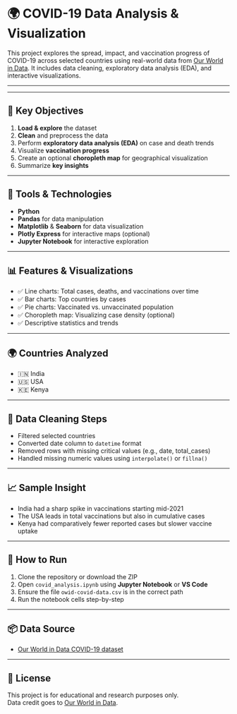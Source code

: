 # 🌍 COVID-19 Data Analysis & Visualization

This project explores the spread, impact, and vaccination progress of COVID-19 across selected countries using real-world data from [Our World in Data](https://ourworldindata.org/coronavirus). It includes data cleaning, exploratory data analysis (EDA), and interactive visualizations.

---


---

## 📌 Key Objectives

1. **Load & explore** the dataset  
2. **Clean** and preprocess the data  
3. Perform **exploratory data analysis (EDA)** on case and death trends  
4. Visualize **vaccination progress**  
5. Create an optional **choropleth map** for geographical visualization  
6. Summarize **key insights**

---

## 🔧 Tools & Technologies

- **Python**
- **Pandas** for data manipulation
- **Matplotlib** & **Seaborn** for data visualization
- **Plotly Express** for interactive maps (optional)
- **Jupyter Notebook** for interactive exploration

---

## 📊 Features & Visualizations

- ✅ Line charts: Total cases, deaths, and vaccinations over time  
- ✅ Bar charts: Top countries by cases  
- ✅ Pie charts: Vaccinated vs. unvaccinated population  
- ✅ Choropleth map: Visualizing case density (optional)  
- ✅ Descriptive statistics and trends

---

## 🌍 Countries Analyzed

- 🇮🇳 India  
- 🇺🇸 USA  
- 🇰🇪 Kenya  

---

## 🧹 Data Cleaning Steps

- Filtered selected countries  
- Converted date column to `datetime` format  
- Removed rows with missing critical values (e.g., date, total_cases)  
- Handled missing numeric values using `interpolate()` or `fillna()`

---

## 📈 Sample Insight

- India had a sharp spike in vaccinations starting mid-2021  
- The USA leads in total vaccinations but also in cumulative cases  
- Kenya had comparatively fewer reported cases but slower vaccine uptake  

---

## 🧪 How to Run

1. Clone the repository or download the ZIP  
2. Open `covid_analysis.ipynb` using **Jupyter Notebook** or **VS Code**  
3. Ensure the file `owid-covid-data.csv` is in the correct path  
4. Run the notebook cells step-by-step  

---

## 📦 Data Source

- [Our World in Data COVID-19 dataset](https://github.com/owid/covid-19-data/tree/master/public/data)

---

## 📝 License

This project is for educational and research purposes only.  
Data credit goes to [Our World in Data](https://ourworldindata.org/).
